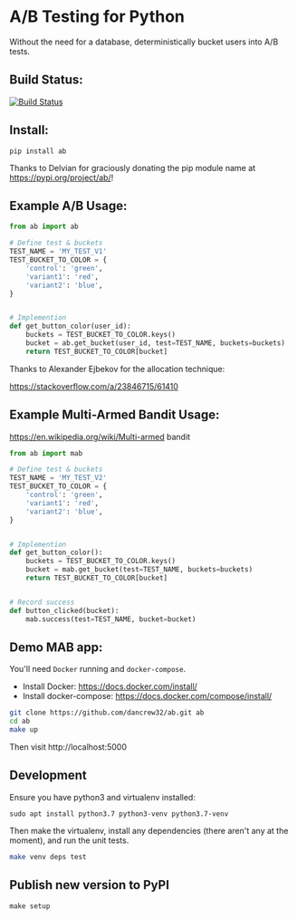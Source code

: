 # A/B Testing for Python

Without the need for a database, deterministically bucket users into A/B tests.

## Build Status:

[![Build Status](https://travis-ci.org/dancrew32/ab.svg?branch=master)](https://travis-ci.org/dancrew32/ab)

## Install:

```
pip install ab
```

Thanks to Delvian for graciously donating the pip module name at https://pypi.org/project/ab/!

## Example A/B Usage:

```python
from ab import ab

# Define test & buckets
TEST_NAME = 'MY_TEST_V1'
TEST_BUCKET_TO_COLOR = {
    'control': 'green',
    'variant1': 'red',
    'variant2': 'blue',
}


# Implemention
def get_button_color(user_id):
    buckets = TEST_BUCKET_TO_COLOR.keys()
    bucket = ab.get_bucket(user_id, test=TEST_NAME, buckets=buckets)
    return TEST_BUCKET_TO_COLOR[bucket]
```

Thanks to Alexander Ejbekov for the allocation technique:

https://stackoverflow.com/a/23846715/61410


## Example Multi-Armed Bandit Usage:

https://en.wikipedia.org/wiki/Multi-armed bandit

```python
from ab import mab

# Define test & buckets
TEST_NAME = 'MY_TEST_V2'
TEST_BUCKET_TO_COLOR = {
    'control': 'green',
    'variant1': 'red',
    'variant2': 'blue',
}


# Implemention
def get_button_color():
    buckets = TEST_BUCKET_TO_COLOR.keys()
    bucket = mab.get_bucket(test=TEST_NAME, buckets=buckets)
    return TEST_BUCKET_TO_COLOR[bucket]


# Record success
def button_clicked(bucket):
    mab.success(test=TEST_NAME, bucket=bucket)
```

## Demo MAB app:

You'll need `Docker` running and `docker-compose`.

* Install Docker: https://docs.docker.com/install/
* Install docker-compose: https://docs.docker.com/compose/install/

```bash
git clone https://github.com/dancrew32/ab.git ab
cd ab
make up
```

Then visit http://localhost:5000

## Development

Ensure you have python3 and virtualenv installed:

```
sudo apt install python3.7 python3-venv python3.7-venv
```

Then make the virtualenv, install any dependencies (there aren't any at the moment), and run the unit tests.

```bash
make venv deps test
```

## Publish new version to PyPI

```
make setup
```
